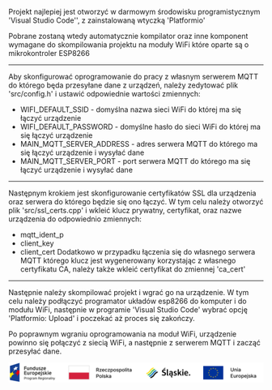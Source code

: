 Projekt najlepiej jest otworzyć w darmowym środowisku programistycznym 'Visual Studio Code'', z zainstalowaną wtyczką 'Platformio'

Pobrane zostaną wtedy automatycznie kompilator oraz inne komponent wymagane do skompilowania projektu na moduły WiFi które oparte są o mikrokontroler ESP8266

---

Aby skonfigurować oprogramowanie do pracy z własnym serwerem MQTT do którego będa przesyłane dane z urządzeń, należy zedytować plik 'src/config.h' i ustawić odpowiednie wartości zmiennych:
- WIFI_DEFAULT_SSID - domyślna nazwa sieci WiFi do której ma się łączyć urządzenie
- WIFI_DEFAULT_PASSWORD - domyślne hasło do sieci WiFi do której ma się łączyć urządzenie
- MAIN_MQTT_SERVER_ADDRESS - adres serwera MQTT do którego ma się łączyć urządzenie i wysyłać dane
- MAIN_MQTT_SERVER_PORT - port serwera MQTT do którego ma się łączyć urządzenie i wysyłać dane

---

Następnym krokiem jest skonfigurowanie certyfikatów SSL dla urządzenia oraz serwera do którego będzie się ono łączyć.
W tym celu należy otworzyć plik 'src/ssl_certs.cpp' i wkleić klucz prywatny, certyfikat, oraz nazwe urządzenia do odpowiednio zmiennych:
- mqtt_ident_p
- client_key
- client_cert
Dodatkowo w przypadku łączenia się do własnego serwera MQTT którego klucz jest wygenerowany korzystając z własnego certyfikatu CA, należy także wkleić certyfikat do zmiennej 'ca_cert'

---

Następnie należy skompilować projekt i wgrać go na urządzenie. W tym celu należy podłączyć programator układów esp8266 do komputer i do modułu WiFi, następnie w programie 'Visual Studio Code' wybrać opcję 'Platformio: Upload' i poczekać aż proces się zakończy.

Po poprawnym wgraniu oprogramowania na moduł WiFi, urządzenie powinno się połączyć z siecią WiFi, a następnie z serwerem MQTT i zacząć przesyłać dane.

![Unia](./unia.png)